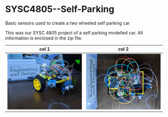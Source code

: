 # SYSC4805--Self-Parking
Basic sensors used to create a two wheeled self parking car 

This was our SYSC 4805 project of a self parking modelled car. All information is enclosed in the zip file.

| col 1      | col 2      |
|------------|-------------|
|![cover_img](Cover_photo.jpg)|![cover_img2](cover_photo2.jpg)|
